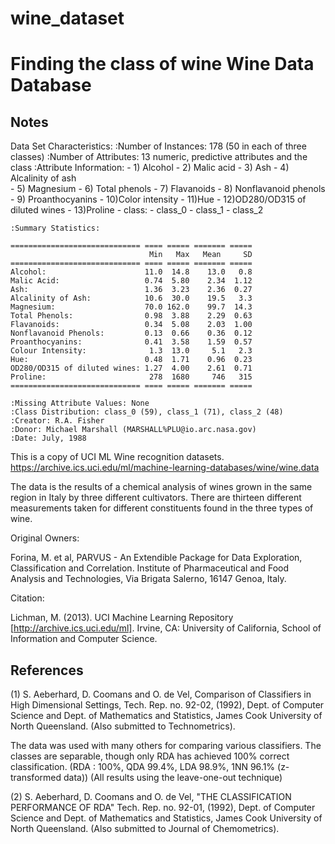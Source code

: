 # wine_dataset
Finding the class of wine
Wine Data Database
====================

Notes
-----
Data Set Characteristics:
    :Number of Instances: 178 (50 in each of three classes)
    :Number of Attributes: 13 numeric, predictive attributes and the class
    :Attribute Information:
 		- 1) Alcohol
 		- 2) Malic acid
 		- 3) Ash
		- 4) Alcalinity of ash  
 		- 5) Magnesium
		- 6) Total phenols
 		- 7) Flavanoids
 		- 8) Nonflavanoid phenols
 		- 9) Proanthocyanins
		- 10)Color intensity
 		- 11)Hue
 		- 12)OD280/OD315 of diluted wines
 		- 13)Proline
        	- class:
                - class_0
                - class_1
                - class_2
		
    :Summary Statistics:
    
    ============================= ==== ===== ======= =====
                                   Min   Max   Mean     SD
    ============================= ==== ===== ======= =====
    Alcohol:                      11.0  14.8    13.0   0.8
    Malic Acid:                   0.74  5.80    2.34  1.12
    Ash:                          1.36  3.23    2.36  0.27
    Alcalinity of Ash:            10.6  30.0    19.5   3.3
    Magnesium:                    70.0 162.0    99.7  14.3
    Total Phenols:                0.98  3.88    2.29  0.63
    Flavanoids:                   0.34  5.08    2.03  1.00
    Nonflavanoid Phenols:         0.13  0.66    0.36  0.12
    Proanthocyanins:              0.41  3.58    1.59  0.57
    Colour Intensity:              1.3  13.0     5.1   2.3
    Hue:                          0.48  1.71    0.96  0.23
    OD280/OD315 of diluted wines: 1.27  4.00    2.61  0.71
    Proline:                       278  1680     746   315
    ============================= ==== ===== ======= =====

    :Missing Attribute Values: None
    :Class Distribution: class_0 (59), class_1 (71), class_2 (48)
    :Creator: R.A. Fisher
    :Donor: Michael Marshall (MARSHALL%PLU@io.arc.nasa.gov)
    :Date: July, 1988

This is a copy of UCI ML Wine recognition datasets.
https://archive.ics.uci.edu/ml/machine-learning-databases/wine/wine.data

The data is the results of a chemical analysis of wines grown in the same
region in Italy by three different cultivators. There are thirteen different
measurements taken for different constituents found in the three types of
wine.

Original Owners: 

Forina, M. et al, PARVUS - 
An Extendible Package for Data Exploration, Classification and Correlation. 
Institute of Pharmaceutical and Food Analysis and Technologies,
Via Brigata Salerno, 16147 Genoa, Italy.

Citation:

Lichman, M. (2013). UCI Machine Learning Repository
[http://archive.ics.uci.edu/ml]. Irvine, CA: University of California,
School of Information and Computer Science. 

References
----------
(1) 
S. Aeberhard, D. Coomans and O. de Vel, 
Comparison of Classifiers in High Dimensional Settings, 
Tech. Rep. no. 92-02, (1992), Dept. of Computer Science and Dept. of 
Mathematics and Statistics, James Cook University of North Queensland. 
(Also submitted to Technometrics). 

The data was used with many others for comparing various 
classifiers. The classes are separable, though only RDA 
has achieved 100% correct classification. 
(RDA : 100%, QDA 99.4%, LDA 98.9%, 1NN 96.1% (z-transformed data)) 
(All results using the leave-one-out technique) 

(2) 
S. Aeberhard, D. Coomans and O. de Vel, 
"THE CLASSIFICATION PERFORMANCE OF RDA" 
Tech. Rep. no. 92-01, (1992), Dept. of Computer Science and Dept. of 
Mathematics and Statistics, James Cook University of North Queensland. 
(Also submitted to Journal of Chemometrics). 

